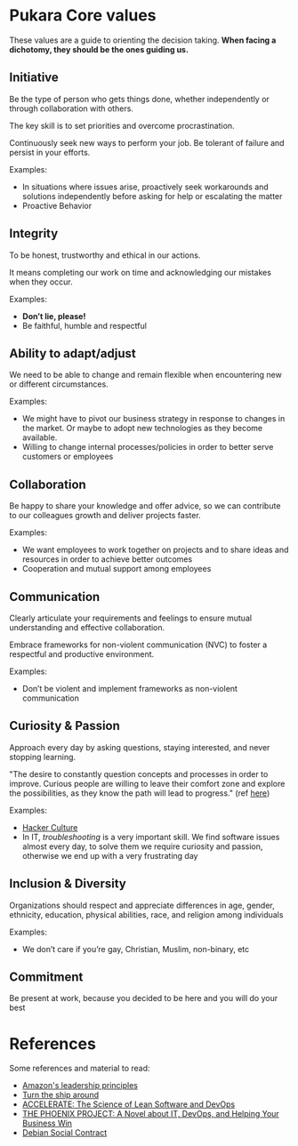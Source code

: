 # Pukara Core values

These values are a guide to orienting the decision taking. **When facing a dichotomy, they should be the ones guiding us.**

## **Initiative**

Be the type of person who gets things done, whether independently or through collaboration with others.

The key skill is to set priorities and overcome procrastination.

Continuously seek new ways to perform your job. Be tolerant of failure and persist in your efforts.

Examples:

- In situations where issues arise, proactively seek workarounds and solutions independently before asking for help or escalating the matter
- Proactive Behavior

## **Integrity**

To be honest, trustworthy and ethical in our actions.

It means completing our work on time and acknowledging our mistakes when they occur.

Examples:

- **Don’t lie, please!**
- Be faithful, humble and respectful

## **Ability to adapt/adjust**

We need to be able to change and remain flexible when encountering new or different circumstances.

Examples:

- We might have to pivot our business strategy in response to changes in the market. Or maybe to adopt new technologies as they become available. 
- Willing to change internal processes/policies in order to better serve customers or employees

## **Collaboration**

Be happy to share your knowledge and offer advice, so we can contribute to our colleagues growth and deliver projects faster.

Examples:

- We want employees to work together on projects and to share ideas and resources in order to achieve better outcomes
- Cooperation and mutual support among employees

## **Communication**

Clearly articulate your requirements and feelings to ensure mutual understanding and effective collaboration.

Embrace frameworks for non-violent communication (NVC) to foster a respectful and productive environment.

Examples:

- Don’t be violent and implement frameworks as non-violent communication

## **Curiosity & Passion**

Approach every day by asking questions, staying interested, and never stopping learning.

"The desire to constantly question concepts and processes in order to improve. Curious people are willing to leave their comfort zone and explore the possibilities, as they know the path will lead to progress." (ref [here](https://medium.com/@casafari/building-a-company-based-on-good-values-curiosity-16292acb6fb1))

Examples:

- [Hacker Culture](https://en.wikipedia.org/wiki/Hacker_culture)
- In IT, *troubleshooting* is a very important skill. We find software issues almost every day, to solve them we require curiosity and passion, otherwise we end up with a very frustrating day

## **Inclusion & Diversity**

Organizations should respect and appreciate differences in age, gender, ethnicity, education, physical abilities, race, and religion among individuals

Examples:

- We don’t care if you’re gay, Christian, Muslim, non-binary, etc

## **Commitment**

Be present at work, because you decided to be here and you will do your best

# References

Some references and material to read:

- [Amazon's leadership principles](https://www.aboutamazon.com/about-us/leadership-principles)
- [Turn the ship around](https://www.youtube.com/watch?v=IzJL8zX3EVk)
- [ACCELERATE: The Science of Lean Software and DevOps](https://www.amazon.es/Accelerate-Software-Performing-Technology-Organizations/dp/1942788339)
- [THE PHOENIX PROJECT: A Novel about IT, DevOps, and Helping Your Business Win](https://www.amazon.com/Phoenix-Project-DevOps-Helping-Business/dp/0988262592)
- [Debian Social Contract](https://www.debian.org/social_contract)

